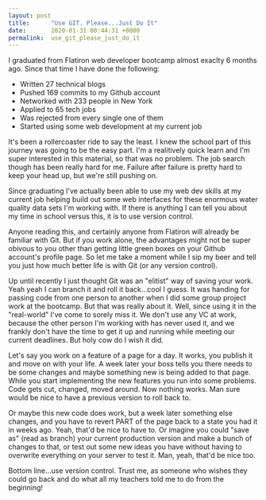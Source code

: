 ```yaml
---
layout: post
title:      "Use GIT. Please...Just Do It"
date:       2020-01-31 00:44:31 +0000
permalink:  use_git_please_just_do_it
---
```



I graduated from Flatiron web developer bootcamp almost exaclty 6 months ago. Since that time I have done the following:
* Written 27 technical blogs
* Pushed 169 commits to my Github account
* Networked with 233 people in New York
* Applied to 65 tech jobs
* Was rejected from every single one of them
* Started using some web development at my current job

It's been a rollercoaster ride to say the least. I knew the school part of this journey was going to be the easy part. I'm a realitively quick learn and I'm super interested in this material, so that was no problem. The job search though has been really hard for me. Failure after failure is pretty hard to keep your head up, but we're still pushing on. 

Since graduating I've actually been able to use my web dev skills at my current job helping build out some web interfaces for these enormous water quality data sets I'm working with. If there is anything I can tell you about my time in school versus this, it is to use version control. 

Anyone reading this, and certainly anyone from Flatiron will already be familiar with Git. But if you work alone, the advantages might not be super obivous to you other than getting little green boxes on your Github account's profile page. So let me take a moment while I sip my beer and tell you just how much better life is with Git (or any version control).

Up until recently I just thought Git was an "elitist" way of saving your work. Yeah yeah I can branch it and roll it back...cool I guess. It was handing for passing code from one person to another when I did some group project work at the bootcamp. But that was really about it. Well, since using it in the "real-world" I've come to sorely miss it. We don't use any VC at work, because the other person I'm working with has never used it, and we frankly don't have the time to get it up and running while meeting our current deadlines. But holy cow do I wish it did. 

Let's say you work on a feature of a page for a day. It works, you publish it and move on with your life. A week later your boss tells you there needs to be some changes and maybe something new is being added to that page. While you start implementing the new features you run into some problems. Code gets cut, changed, moved around. Now nothing works. Man sure would be nice to have a previous version to roll back to.

Or maybe this new code does work, but a week later something else changes, and you have to revert PART of the page back to a state you had it in weeks ago. Yeah, that'd be nice to have to. Or imagine you could "save as" (read as branch) your current production version and make a bunch of changes to that, or test out some new ideas you have without having to overwrite everything on your server to test it. Man, yeah, that'd be nice too.

Bottom line...use version control. Trust me, as someone who wishes they could go back and do what all my teachers told me to do from the beginning!
